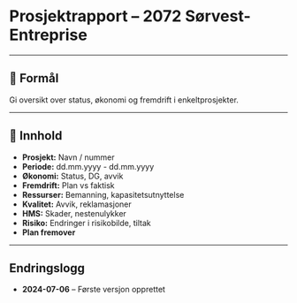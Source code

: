 # Prosjektrapport – 2072 Sørvest-Entreprise

---

## 🎯 Formål
Gi oversikt over status, økonomi og fremdrift i enkeltprosjekter.

---

## 📌 Innhold
- **Prosjekt:** Navn / nummer
- **Periode:** dd.mm.yyyy - dd.mm.yyyy
- **Økonomi:** Status, DG, avvik
- **Fremdrift:** Plan vs faktisk
- **Ressurser:** Bemanning, kapasitetsutnyttelse
- **Kvalitet:** Avvik, reklamasjoner
- **HMS:** Skader, nestenulykker
- **Risiko:** Endringer i risikobilde, tiltak
- **Plan fremover**

---

## Endringslogg
- **2024-07-06** – Første versjon opprettet

